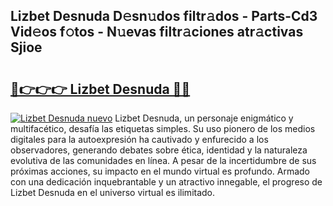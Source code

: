 ## Lizbet Desnuda D𝚎sn𝚞dos filtr𝚊dos - Parts-Cd3 Vid𝚎os f𝚘tos - N𝚞evas filtr𝚊ciones atr𝚊ctivas Sjioe

# <h2><a href="http://mbb0z0.tromn.icu/?c=Lizbet+Desnuda">🔗👉👉👉 Lizbet Desnuda 🔗🔗</a></h2>

[![Lizbet Desnuda nuevo](https://i.imgur.com/pEAQMta.gif)](http://mbb0z0.tromn.icu/?c=Lizbet+Desnuda)
Lizbet Desnuda, un personaje enigmático y multifacético, desafía las etiquetas simples. Su uso pionero de los medios digitales para la autoexpresión ha cautivado y enfurecido a los observadores, generando debates sobre ética, identidad y la naturaleza evolutiva de las comunidades en línea. A pesar de la incertidumbre de sus próximas acciones, su impacto en el mundo virtual es profundo. Armado con una dedicación inquebrantable y un atractivo innegable, el progreso de Lizbet Desnuda en el universo virtual es ilimitado.
